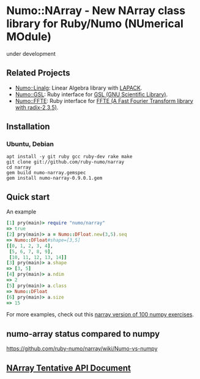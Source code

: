 # Numo::NArray - New NArray class library for Ruby/Numo (NUmerical MOdule)
under development

## Related Projects
* [Numo::Linalg](https://github.com/ruby-numo/linalg): Linear Algebra library with [LAPACK](http://www.netlib.org/lapack/).
* [Numo::GSL](https://github.com/ruby-numo/gsl): Ruby interface for [GSL (GNU Scientific Library)](http://www.gnu.org/software/gsl/).
* [Numo::FFTE](https://github.com/ruby-numo/ffte): Ruby interface for [FFTE (A Fast Fourier Transform library with radix-2,3,5)](http://www.ffte.jp/).

## Installation
### Ubuntu, Debian
```shell
apt install -y git ruby gcc ruby-dev rake make
git clone git://github.com/ruby-numo/narray
cd narray
gem build numo-narray.gemspec
gem install numo-narray-0.9.0.1.gem
```

## Quick start
An example
```ruby
[1] pry(main)> require "numo/narray"
=> true
[2] pry(main)> a = Numo::DFloat.new(3,5).seq
=> Numo::DFloat#shape=[3,5]
[[0, 1, 2, 3, 4],
 [5, 6, 7, 8, 9],
 [10, 11, 12, 13, 14]]
[3] pry(main)> a.shape
=> [3, 5]
[4] pry(main)> a.ndim
=> 2
[5] pry(main)> a.class
=> Numo::DFloat
[6] pry(main)> a.size
=> 15
```
For more examples, check out this [narray version of 100 numpy exercises](https://github.com/ruby-numo/narray/wiki/100-narray-exercises).

## numo-array status compared to numpy

https://github.com/ruby-numo/narray/wiki/Numo-vs-numpy

## [NArray Tentative API Document](http://ruby-numo.github.io/narray/narray/frames.html)
